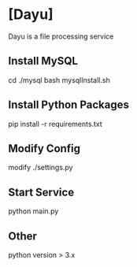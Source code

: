 # [Dayu]

Dayu is a file processing service

## Install MySQL
cd ./mysql
bash mysqlInstall.sh

## Install Python Packages
pip install -r requirements.txt

## Modify Config
modify ./settings.py

## Start Service
python main.py

## Other
python version > 3.x


